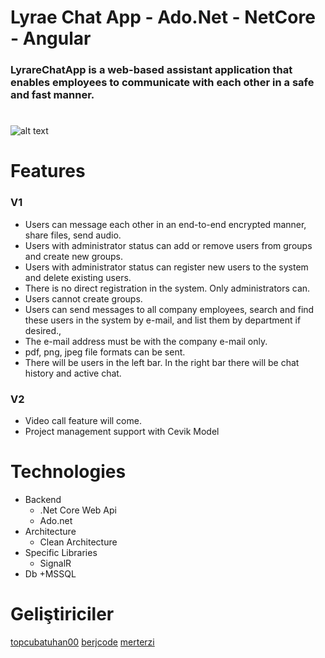 # Lyrae Chat App - Ado.Net - NetCore - Angular
### LyrareChatApp is a web-based assistant application that enables employees to communicate with each other in a safe and fast manner.
#
![alt text](https://i.hizliresim.com/iowko89.jpg)

# Features
### V1
* Users can message each other in an end-to-end encrypted manner, share files, send audio.
* Users with administrator status can add or remove users from groups and create new groups.
* Users with administrator status can register new users to the system and delete existing users.
* There is no direct registration in the system. Only administrators can.
* Users cannot create groups.
* Users can send messages to all company employees, search and find these users in the system by e-mail, and list them by department if desired.,
* The e-mail address must be with the company e-mail only.
* pdf, png, jpeg file formats can be sent.
* There will be users in the left bar. In the right bar there will be chat history and active chat.
### V2
* Video call feature will come.
* Project management support with Cevik Model

# Technologies
- Backend
    + .Net Core Web Api
    + Ado.net
- Architecture 
    + Clean Architecture
- Specific Libraries
    + SignalR
- Db
     +MSSQL
    
#
#
# Geliştiriciler
[topcubatuhan00](https://github.com/topcubatuhan00)
[berjcode](https://github.com/berjcode)
[merterzi](https://github.com/merterzi)

